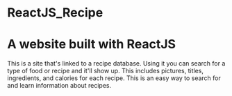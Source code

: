 # ReactJS_Recipe

# A website built with ReactJS

This is a site that's linked to a recipe database. Using it you can search for a type of food or recipe and it'll show up. This includes pictures, titles, ingredients, and calories for each recipe. This is an easy way to search for and learn information about recipes.
